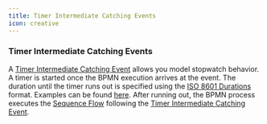 ```yaml
---
title: Timer Intermediate Catching Events
icon: creative
---
```


### Timer Intermediate Catching Events

A [Timer Intermediate Catching Event](https://docs.camunda.org/manual/7.17/reference/bpmn20/events/timer-events/#timer-intermediate-catching-event)
allows you model stopwatch behavior. A timer is started once the BPMN execution arrives at the event.
The duration until the timer runs out is specified using the [ISO 8601 Durations](http://en.wikipedia.org/wiki/ISO_8601#Durations) format.
Examples can be found [here](https://docs.camunda.org/manual/7.17/reference/bpmn20/events/timer-events/#time-duration). After running out, the BPMN process executes the [Sequence Flow](../../concepts/bpmn/sequence-flow.md) following
the [Timer Intermediate Catching Event](https://docs.camunda.org/manual/7.17/reference/bpmn20/events/timer-events/#timer-intermediate-catching-event).